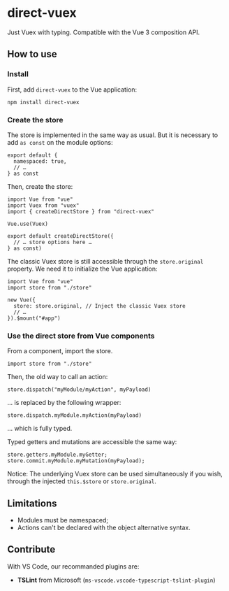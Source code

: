 # direct-vuex

Just Vuex with typing. Compatible with the Vue 3 composition API.

## How to use

### Install

First, add `direct-vuex` to the Vue application:

    npm install direct-vuex

### Create the store

The store is implemented in the same way as usual. But it is necessary to add `as const` on the module options:

    export default {
      namespaced: true,
      // …
    } as const

Then, create the store:

    import Vue from "vue"
    import Vuex from "vuex"
    import { createDirectStore } from "direct-vuex"

    Vue.use(Vuex)

    export default createDirectStore({
      // … store options here …
    } as const)

The classic Vuex store is still accessible through the `store.original` property. We need it to initialize the Vue application:

    import Vue from "vue"
    import store from "./store"

    new Vue({
      store: store.original, // Inject the classic Vuex store
      // …
    }).$mount("#app")

### Use the direct store from Vue components

From a component, import the store.

    import store from "./store"

Then, the old way to call an action:

    store.dispatch("myModule/myAction", myPayload)

… is replaced by the following wrapper:

    store.dispatch.myModule.myAction(myPayload)

… which is fully typed.

Typed getters and mutations are accessible the same way:

    store.getters.myModule.myGetter;
    store.commit.myModule.myMutation(myPayload);

Notice: The underlying Vuex store can be used simultaneously if you wish, through the injected `this.$store` or `store.original`.

## Limitations

- Modules must be namespaced;
- Actions can't be declared with the object alternative syntax.

## Contribute

With VS Code, our recommanded plugins are:

- **TSLint** from Microsoft (`ms-vscode.vscode-typescript-tslint-plugin`)
